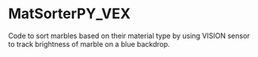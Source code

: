 # MatSorterPY_VEX
Code to sort marbles based on their material type by using VISION sensor to track brightness of marble on a blue backdrop.
